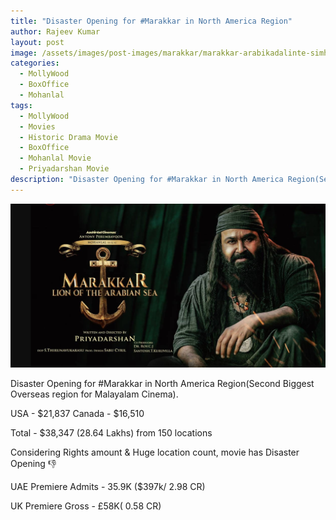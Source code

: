 ```yaml
---
title: "Disaster Opening for #Marakkar in North America Region"
author: Rajeev Kumar
layout: post
image: /assets/images/post-images/marakkar/marakkar-arabikadalinte-simham.jpg
categories:
  - MollyWood
  - BoxOffice
  - Mohanlal
tags:
  - MollyWood
  - Movies
  - Historic Drama Movie
  - BoxOffice
  - Mohanlal Movie
  - Priyadarshan Movie
description: "Disaster Opening for #Marakkar in North America Region(Second Biggest Overseas region for Malayalam Cinema)"
---
```


![Marakkar arabi kadalinte simham featured image](/assets/images/post-images/marakkar/marakkar-arabikadalinte-simham.jpg)

Disaster Opening for #Marakkar in North America Region(Second Biggest Overseas region for Malayalam Cinema). 

USA - $21,837
Canada - $16,510

Total - $38,347 (28.64 Lakhs) from 150 locations

Considering Rights amount & Huge location count, movie has Disaster Opening 👎

UAE Premiere Admits - 35.9K ($397k/ 2.98 CR)

UK Premiere Gross - £58K( 0.58 CR)